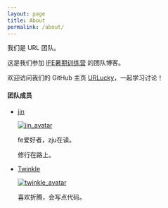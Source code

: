 ```yaml
---
layout: page
title: About
permalink: /about/
---
```


我们是 URL 团队。

这是我们参加 [IFE暑期训练营](https://github.com/baidu-ife/ife/tree/master/2015_summer) 的团队博客。

欢迎访问我们的 GitHub 主页 [URLucky](https://github.com/urlucky)，一起学习讨论！

#### 团队成员

- [jin](https://github.com/jin5354)

  [![jin_avatar](https://avatars1.githubusercontent.com/u/6868950?v=3&s=140)](http://www.404forest.com)

  fe爱好者，zju在读。

  修行在路上。

- [Twinkle](https://github.com/saintwinkle)

  [![twinkle_avatar](https://avatars3.githubusercontent.com/u/4580163?v=3&s=140)](http://saintwinkle.com)

  喜欢折腾，会写点代码。

